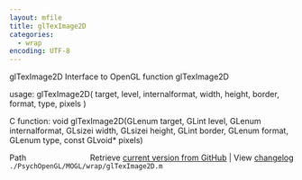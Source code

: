 ```yaml
---
layout: mfile
title: glTexImage2D
categories:
  - wrap
encoding: UTF-8
---
```


glTexImage2D  Interface to OpenGL function glTexImage2D

usage:  glTexImage2D( target, level, internalformat, width, height, border, format, type, pixels )

C function:  void glTexImage2D(GLenum target, GLint level, GLenum internalformat, GLsizei width, GLsizei height, GLint border, GLenum format, GLenum type, const GLvoid\* pixels)


<div class="code_header" style="text-align:right;">
  <span style="float:left;">Path&nbsp;&nbsp;</span> <span class="counter">Retrieve <a href=
  "https://raw.github.com/Psychtoolbox-3/Psychtoolbox-3/beta/./PsychOpenGL/MOGL/wrap/glTexImage2D.m">current version from GitHub</a> | View <a href=
  "https://github.com/Psychtoolbox-3/Psychtoolbox-3/commits/beta/./PsychOpenGL/MOGL/wrap/glTexImage2D.m">changelog</a></span>
</div>
<div class="code">
  <code>./PsychOpenGL/MOGL/wrap/glTexImage2D.m</code>
</div>
